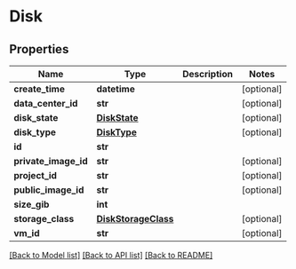 # Disk

## Properties
Name | Type | Description | Notes
------------ | ------------- | ------------- | -------------
**create_time** | **datetime** |  | [optional] 
**data_center_id** | **str** |  | [optional] 
**disk_state** | [**DiskState**](DiskState.md) |  | [optional] 
**disk_type** | [**DiskType**](DiskType.md) |  | [optional] 
**id** | **str** |  | 
**private_image_id** | **str** |  | [optional] 
**project_id** | **str** |  | [optional] 
**public_image_id** | **str** |  | [optional] 
**size_gib** | **int** |  | 
**storage_class** | [**DiskStorageClass**](DiskStorageClass.md) |  | [optional] 
**vm_id** | **str** |  | [optional] 

[[Back to Model list]](../README.md#documentation-for-models) [[Back to API list]](../README.md#documentation-for-api-endpoints) [[Back to README]](../README.md)


